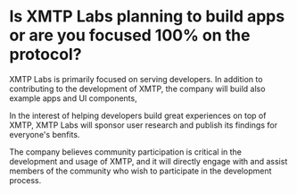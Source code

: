 # Is XMTP Labs planning to build apps or are you focused 100% on the protocol?

XMTP Labs is primarily focused on serving developers. In addition to contributing to the development of XMTP, the company will build also example apps and UI components,

In the interest of helping developers build great experiences on top of XMTP, XMTP Labs will sponsor user research and publish its findings for everyone's benfits.

The company believes community participation is critical in the development and usage of XMTP, and it will directly engage with and assist members of the community who wish to participate in the development process.
